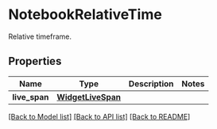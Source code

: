 # NotebookRelativeTime

Relative timeframe.

## Properties
Name | Type | Description | Notes
------------ | ------------- | ------------- | -------------
**live_span** | [**WidgetLiveSpan**](WidgetLiveSpan.md) |  | 

[[Back to Model list]](README.md#documentation-for-models) [[Back to API list]](README.md#documentation-for-api-endpoints) [[Back to README]](README.md)


